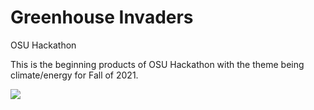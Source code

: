 # Greenhouse Invaders
OSU Hackathon

This is the beginning products of OSU Hackathon with the theme being climate/energy for Fall of 2021. 

![](images/greenhouse_invaders.gif)